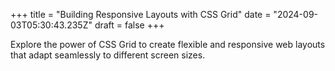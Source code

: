 +++
title = "Building Responsive Layouts with CSS Grid"
date = "2024-09-03T05:30:43.235Z"
draft = false
+++

  Explore the power of CSS Grid to create flexible and responsive web layouts that adapt seamlessly to different screen sizes.
        